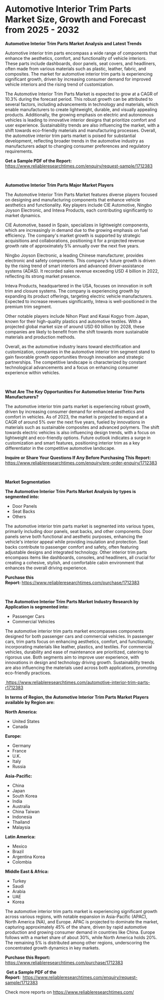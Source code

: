 <p><h1>Automotive Interior Trim Parts Market Size, Growth and Forecast from 2025 - 2032</h1></p><p><strong>Automotive Interior Trim Parts Market Analysis and Latest Trends</strong></p>
<p><p>Automotive interior trim parts encompass a wide range of components that enhance the aesthetics, comfort, and functionality of vehicle interiors. These parts include dashboards, door panels, seat covers, and headliners, often made from various materials such as plastic, leather, fabric, and composites. The market for automotive interior trim parts is experiencing significant growth, driven by increasing consumer demand for improved vehicle interiors and the rising trend of customization.</p><p>The Automotive Interior Trim Parts Market is expected to grow at a CAGR of 10.3% during the forecast period. This robust growth can be attributed to several factors, including advancements in technology and materials, which enable manufacturers to create lightweight, durable, and visually appealing products. Additionally, the growing emphasis on electric and autonomous vehicles is leading to innovative interior designs that prioritize comfort and user experience. Sustainability trends are also influencing the market, with a shift towards eco-friendly materials and manufacturing processes. Overall, the automotive interior trim parts market is poised for substantial development, reflecting broader trends in the automotive industry as manufacturers adapt to changing consumer preferences and regulatory requirements.</p></p>
<p><strong>Get a Sample PDF of the Report:&nbsp;</strong> <a href="https://www.reliableresearchtimes.com/enquiry/request-sample/1712383?utm_campaign=3070&utm_medium=2&utm_source=Github&utm_content=ia&utm_term=30032025&utm_id=automotive-interior-trim-parts">https://www.reliableresearchtimes.com/enquiry/request-sample/1712383</a></p>
<p>&nbsp;</p>
<p><strong>Automotive Interior Trim Parts Major Market Players</strong></p>
<p><p>The Automotive Interior Trim Parts Market features diverse players focused on designing and manufacturing components that enhance vehicle aesthetics and functionality. Key players include CIE Automotive, Ningbo Joyson Electronic, and Inteva Products, each contributing significantly to market dynamics.</p><p>CIE Automotive, based in Spain, specializes in lightweight components, which are increasingly in demand due to the growing emphasis on fuel efficiency. The company's market growth is supported by strategic acquisitions and collaborations, positioning it for a projected revenue growth rate of approximately 5% annually over the next five years.</p><p>Ningbo Joyson Electronic, a leading Chinese manufacturer, provides electronic and safety components. This company's future growth is driven by the rising trend of smart interiors and advanced driver-assistance systems (ADAS). It recorded sales revenue exceeding USD 4 billion in 2022, reflecting its strong market presence.</p><p>Inteva Products, headquartered in the USA, focuses on innovation in soft trim and closure systems. The company is experiencing growth by expanding its product offerings, targeting electric vehicle manufacturers. Expected to increase revenues significantly, Inteva is well-positioned in the premium trim segment.</p><p>Other notable players include Nihon Plast and Kasai Kogyo from Japan, known for their high-quality plastics and automotive textiles. With a projected global market size of around USD 60 billion by 2028, these companies are likely to benefit from the shift towards more sustainable materials and production methods.</p><p>Overall, as the automotive industry leans toward electrification and customization, companies in the automotive interior trim segment stand to gain favorable growth opportunities through innovation and strategic partnerships. The competitive landscape is characterized by constant technological advancements and a focus on enhancing consumer experience within vehicles.</p></p>
<p>&nbsp;</p>
<p><strong>What Are The Key Opportunities For Automotive Interior Trim Parts Manufacturers?</strong></p>
<p><p>The automotive interior trim parts market is experiencing robust growth, driven by increasing consumer demand for enhanced aesthetics and comfort in vehicles. As of 2023, the market is projected to expand at a CAGR of around 5% over the next five years, fueled by innovations in materials such as sustainable composites and advanced polymers. The shift towards electric vehicles is also influencing design trends, with a focus on lightweight and eco-friendly options. Future outlook indicates a surge in customization and smart features, positioning interior trim as a key differentiator in the competitive automotive landscape.</p></p>
<p><strong>Inquire or Share Your Questions If Any Before Purchasing This Report:</strong> <a href="https://www.reliableresearchtimes.com/enquiry/pre-order-enquiry/1712383?utm_campaign=3070&utm_medium=2&utm_source=Github&utm_content=ia&utm_term=30032025&utm_id=automotive-interior-trim-parts">https://www.reliableresearchtimes.com/enquiry/pre-order-enquiry/1712383</a></p>
<p>&nbsp;</p>
<p><strong>Market Segmentation</strong></p>
<p><strong>The Automotive Interior Trim Parts Market Analysis by types is segmented into:</strong></p>
<p><ul><li>Door Panels</li><li>Seat Backs</li><li>Others</li></ul></p>
<p><p>The automotive interior trim parts market is segmented into various types, primarily including door panels, seat backs, and other components. Door panels serve both functional and aesthetic purposes, enhancing the vehicle's interior appeal while providing insulation and protection. Seat backs contribute to passenger comfort and safety, often featuring adjustable designs and integrated technology. Other interior trim parts encompass items like dashboards, consoles, and headliners, all crucial for creating a cohesive, stylish, and comfortable cabin environment that enhances the overall driving experience.</p></p>
<p><strong>Purchase this Report:&nbsp;</strong><a href="https://www.reliableresearchtimes.com/purchase/1712383?utm_campaign=3070&utm_medium=2&utm_source=Github&utm_content=ia&utm_term=30032025&utm_id=automotive-interior-trim-parts">https://www.reliableresearchtimes.com/purchase/1712383</a></p>
<p>&nbsp;</p>
<p><strong>The Automotive Interior Trim Parts Market Industry Research by Application is segmented into:</strong></p>
<p><ul><li>Passenger Cars</li><li>Commercial Vehicles</li></ul></p>
<p><p>The automotive interior trim parts market encompasses components designed for both passenger cars and commercial vehicles. In passenger cars, trim parts focus on enhancing aesthetics, comfort, and functionality, incorporating materials like leather, plastics, and textiles. For commercial vehicles, durability and ease of maintenance are prioritized, catering to rigorous use. Both segments aim to improve user experience, with innovations in design and technology driving growth. Sustainability trends are also influencing the materials used across both applications, promoting eco-friendly practices.</p></p>
<p><a href="https://www.reliableresearchtimes.com/automotive-interior-trim-parts-r1712383?utm_campaign=3070&utm_medium=2&utm_source=Github&utm_content=ia&utm_term=30032025&utm_id=automotive-interior-trim-parts">&nbsp;https://www.reliableresearchtimes.com/automotive-interior-trim-parts-r1712383</a></p>
<p><strong>In terms of Region, the Automotive Interior Trim Parts Market Players available by Region are:</strong></p>
<p>
    <p> <strong> North America: </strong>
        <ul>
            <li>United States</li>
            <li>Canada</li>
        </ul>
        </p> 
    <p> <strong> Europe: </strong>
        <ul>
            <li>Germany</li>
            <li>France</li>
            <li>U.K.</li>
            <li>Italy</li>
            <li>Russia</li>
        </ul>
        </p> 
    <p> <strong> Asia-Pacific: </strong>
        <ul>
            <li>China</li>
            <li>Japan</li>
            <li>South Korea</li>
            <li>India</li>
            <li>Australia</li>
            <li>China Taiwan</li>
            <li>Indonesia</li>
            <li>Thailand</li>
            <li>Malaysia</li>
        </ul>
        </p> 
    <p> <strong> Latin America: </strong>
        <ul>
            <li>Mexico</li>
            <li>Brazil</li>
            <li>Argentina Korea</li>
            <li>Colombia</li>
        </ul>
        </p> 
    <p> <strong> Middle East & Africa: </strong>
        <ul>
            <li>Turkey</li>
            <li>Saudi</li>
            <li>Arabia</li>
            <li>UAE</li>
            <li>Korea</li>
        </ul>
    </p>
    </p>
<p><p>The automotive interior trim parts market is experiencing significant growth across various regions, with notable expansion in Asia-Pacific (APAC), North America (NA), and Europe. APAC is projected to dominate the market, capturing approximately 45% of the share, driven by rapid automotive production and growing consumer demand in countries like China. Europe follows with a market share of about 30%, while North America holds 20%. The remaining 5% is distributed among other regions, underscoring the concentrated growth dynamics in key markets.</p></p>
<p><strong>Purchase this Report: </strong><a href="https://www.reliableresearchtimes.com/purchase/1712383?utm_campaign=3070&utm_medium=2&utm_source=Github&utm_content=ia&utm_term=30032025&utm_id=automotive-interior-trim-parts">https://www.reliableresearchtimes.com/purchase/1712383</a></p>
<p>&nbsp;<strong>Get a Sample PDF of the Report:&nbsp;&nbsp;</strong><a href="https://www.reliableresearchtimes.com/enquiry/request-sample/1712383?utm_campaign=3070&utm_medium=2&utm_source=Github&utm_content=ia&utm_term=30032025&utm_id=automotive-interior-trim-parts">https://www.reliableresearchtimes.com/enquiry/request-sample/1712383</a></p>
<p><strong></strong></p>
<p>Check more reports on <a href="https://www.reliableresearchtimes.com/?utm_campaign=3070&utm_medium=2&utm_source=Github&utm_content=ia&utm_term=30032025&utm_id=automotive-interior-trim-parts">https://www.reliableresearchtimes.com/</a></p>